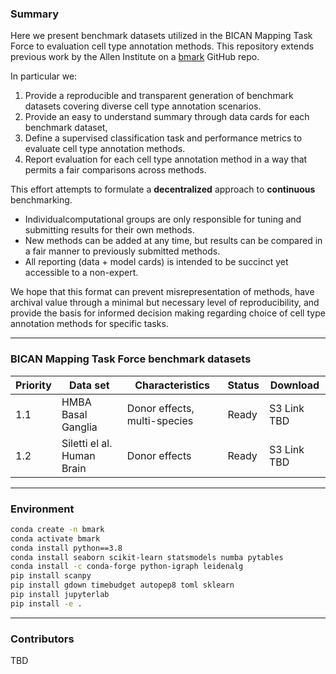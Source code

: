 
### Summary

Here we present benchmark datasets utilized in the BICAN Mapping Task Force to evaluation cell type annotation methods. This repository extends previous work by the Allen Institute on a [bmark](https://github.com/AllenInstitute/bmark) GitHub repo.

In particular we:

1. Provide a reproducible and transparent generation of benchmark datasets covering diverse cell type annotation scenarios.
2. Provide an easy to understand summary through data cards for each benchmark dataset,
3. Define a supervised classification task and performance metrics to evaluate cell type annotation methods.
4. Report evaluation for each cell type annotation method in a way that permits a fair comparisons across methods.

This effort attempts to formulate a **decentralized** approach to **continuous** benchmarking.
 - Individualcomputational groups are only responsible for tuning and submitting results for their own methods.
 - New methods can be added at any time, but results can be compared in a fair manner to previously submitted methods.
 - All reporting (data + model cards) is intended to be succinct yet accessible to a non-expert.

We hope that this format can prevent misrepresentation of methods, have archival value through a minimal but necessary level of reproducibility, and provide the basis for informed decision making regarding choice of cell type annotation methods for specific tasks.

----

### BICAN Mapping Task Force benchmark datasets
 
| Priority | Data set | Characteristics | Status | Download
| -- | -- | -- |  -- | --|
| 1.1 | HMBA Basal Ganglia | Donor effects, multi-species | Ready | S3 Link TBD
| 1.2 | Siletti el al. Human Brain | Donor effects | Ready | S3 Link TBD

----

### Environment
```bash
conda create -n bmark
conda activate bmark
conda install python==3.8
conda install seaborn scikit-learn statsmodels numba pytables
conda install -c conda-forge python-igraph leidenalg
pip install scanpy
pip install gdown timebudget autopep8 toml sklearn
pip install jupyterlab
pip install -e .
```
----
### Contributors
TBD
